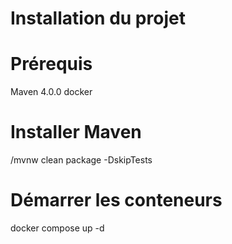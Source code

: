 # Installation du projet

# Prérequis
Maven 4.0.0
docker

# Installer Maven
/mvnw clean package -DskipTests

# Démarrer les conteneurs
docker compose up -d

